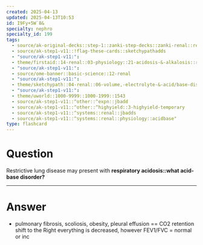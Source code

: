 ```yaml
---
created: 2025-04-13
updated: 2025-04-13T10:53
id: I9Fy+5W`8&
specialty: nephro
specialty_id: 199
tags:
  - source/ak-original-decks::step-1::zanki-step-decks::zanki-renal::renal-pathology
  - source/ak-step1-v11::!flag-these-cards::sketchypathadds
  - "source/ak-step1-v11:": 
  - theme/firstaid::14-renal::03-physiology::21-acidosis-&-alkalosis::respiratory-acidosis
  - "source/ak-step1-v11:": 
  - source/ome-banner::basic-science::12-renal
  - "source/ak-step1-v11:": 
  - theme/sketchypath::04-renal::06-volume,-electrolyte-&-acid/base-disorders::04-acid/base-disorders
  - "source/ak-step1-v11:": 
  - theme/uworld::1000-9999::1000-1999::1543
  - source/ak-step1-v11::^other::^expn::jbadd
  - source/ak-step1-v11::^other::^highyield::3-highyield-temporary
  - source/ak-step1-v11::^systems::renal::jbadds
  - source/ak-step1-v11::^systems::renal::physiology::acidbase"
type: flashcard
---
```


# Question
Restrictive lung disease may present with **respiratory acidosis::what acid-base disorder?**

---

# Answer
* pulmonary fibrosis, scoliosis, obesity, pleural effusion == CO2 retention shift to the Right   everything is decreased, however FEV1/FVC = normal or inc